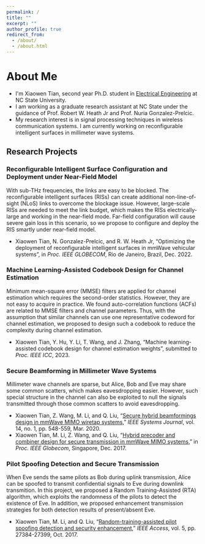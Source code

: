 ```yaml
---
permalink: /
title: ""
excerpt: ""
author_profile: true
redirect_from: 
  - /about/
  - /about.html
---
```



About Me
======

* I'm Xiaowen Tian, second year Ph.D. student in [Electrical Engineering](https://ece.ncsu.edu/) at NC State University.
* I am working as a graduate research assistant at NC State under the guidance of Prof. Robert W. Heath Jr and Prof. Nuria Gonzalez-Prelcic.
* My research interest is in signal processing techniques in wireless communication systems. I am currently working on reconfigurable intelligent surfaces in millimeter wave systems.


## Research Projects

### Reconfigurable Intelligent Surface Configuration and Deployment under Near-Field Model

With sub-THz frequencies, the links are easy to be blocked. The reconfigurable intelligent surfaces (RISs) can create additional non-line-of-sight (NLoS) links to overcome the blockage issue. However, large-scale RISs are needed to meet the link budget, which makes the RISs electrically-large and working in the near-field mode. Far-field configuration will cause severe gain loss in this scenario, so we propose to configure and deploy the RIS smartly under near-field model.

- Xiaowen Tian, N. Gonzalez-Prelcic, and R. W. Heath Jr, “Optimizing the deployment of reconfigurable intelligent surfaces in mmWave vehicular systems”, in *Proc. IEEE GLOBECOM*, Rio de Janeiro, Brazil, Dec. 2022.


### Machine Learning-Assisted Codebook Design for Channel Estimation

Minimum mean-square error (MMSE) filters are applied for channel estimation which requires the second-order statistics. However, they are not easy to acquire in practice. We found auto-correlation functions (ACFs) are related to MMSE filters and channel parameters. Thus, with the assumption that similar channels can use one representative codeword for channel estimation, we proposed to design such a codebook to reduce the complexity during channel estimation.

- Xiaowen Tian, Y. Hu, Y. Li, T. Wang, and J. Zhang, “Machine learning-assisted codebook design for channel estimation weights”, submitted to *Proc. IEEE ICC*, 2023.


### Secure Beamforming in Millimeter Wave Systems

Millimeter wave channels are sparse, but Alice, Bob and Eve may share some common scatters, which makes eavesdropping easier. However, such special structure in the channel can also be exploited to null the signals transmitted through those common scatters to avoid eavesdropping.

- Xiaowen Tian, Z. Wang, M. Li, and Q. Liu, “[Secure hybrid beamformings design in mmWave MIMO wiretap systems](https://ieeexplore.ieee.org/document/8758418),” *IEEE Systems Journal*, vol. 14, no. 1, pp. 548-559, Mar. 2020.
- Xiaowen Tian, M. Li, Z. Wang, and Q. Liu, “[Hybrid precoder and combiner design for secure transmission in mmWave MIMO systems](https://ieeexplore-ieee-org.prox.lib.ncsu.edu/document/8254019),” in *Proc. IEEE Globecom*, Singapore, Dec. 2017.


### Pilot Spoofing Detection and Secure Transmission

When Eve sends the same pilots as Bob during uplink transmission, Alice can be spoofed to transmit confidential signals to Eve during downlink transmition. In this project, we proposed a Random Training-Assisted (RTA) algorithm, which exploits the randomness of the pilots to detect the existence of Eve. In addition, we proposed enhancement transmission strategies for both detection results of present/absent Eve.

- Xiaowen Tian, M. Li, and Q. Liu, “[Random-training-assisted pilot spoofing detection and security enhancement](https://ieeexplore-ieee-org.prox.lib.ncsu.edu/document/8078174),” *IEEE Access*, vol. 5, pp. 27384-27399, Oct. 2017.


